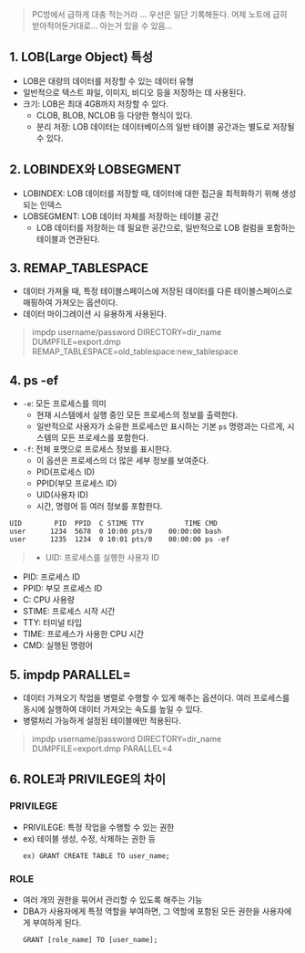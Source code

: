 <blockquote>
<p>PC방에서 급하게 대충 적는거라 ... 우선은 일단 기록해둔다. 어제 노트에 급히 받아적어둔거대로... 아는거 있을 수 있음...</p>
</blockquote>
<h2 id="1-loblarge-object-특성">1. LOB(Large Object) 특성</h2>
<ul>
<li>LOB은 대량의 데이터를 저장할 수 있는 데이터 유형</li>
<li>일반적으로 텍스트 파일, 이미지, 비디오 등을 저장하는 데 사용된다. </li>
<li>크기: LOB은 최대 4GB까지 저장할 수 있다. <ul>
<li>CLOB, BLOB, NCLOB 등 다양한 형식이 있다.</li>
<li>분리 저장: LOB 데이터는 데이터베이스의 일반 테이블 공간과는 별도로 저장될 수 있다.</li>
</ul>
</li>
</ul>
<h2 id="2-lobindex와-lobsegment">2. LOBINDEX와 LOBSEGMENT</h2>
<ul>
<li>LOBINDEX: LOB 데이터를 저장할 때, 데이터에 대한 접근을 최적화하기 위해 생성되는 인덱스</li>
<li>LOBSEGMENT: LOB 데이터 자체를 저장하는 테이블 공간<ul>
<li>LOB 데이터를 저장하는 데 필요한 공간으로, 일반적으로 LOB 컬럼을 포함하는 테이블과 연관된다. </li>
</ul>
</li>
</ul>
<h2 id="3-remap_tablespace">3. REMAP_TABLESPACE</h2>
<ul>
<li>데이터 가져올 때, 특정 테이블스페이스에 저장된 데이터를 다른 테이블스페이스로 매핑하여 가져오는 옵션이다. </li>
<li>데이터 마이그레이션 시 유용하게 사용된다.</li>
</ul>
<blockquote>
<p>impdp username/password DIRECTORY=dir_name DUMPFILE=export.dmp REMAP_TABLESPACE=old_tablespace:new_tablespace</p>
</blockquote>
<h2 id="4-ps--ef">4. ps -ef</h2>
<ul>
<li><code>-e</code>: 모든 프로세스를 의미<ul>
<li>현재 시스템에서 실행 중인 모든 프로세스의 정보를 출력한다. </li>
<li>일반적으로 사용자가 소유한 프로세스만 표시하는 기본 <code>ps</code> 명령과는 다르게, 시스템의 모든 프로세스를 포함한다.</li>
</ul>
</li>
<li><code>-f</code>: 전체 포맷으로 프로세스 정보를 표시한다. <ul>
<li>이 옵션은 프로세스의 더 많은 세부 정보를 보여준다. </li>
<li>PID(프로세스 ID)</li>
<li>PPID(부모 프로세스 ID)</li>
<li>UID(사용자 ID)</li>
<li>시간, 명령어 등 여러 정보를 포함한다.</li>
</ul>
</li>
</ul>
<pre><code class="language-bash">UID        PID  PPID  C STIME TTY          TIME CMD
user      1234  5678  0 10:00 pts/0    00:00:00 bash
user      1235  1234  0 10:01 pts/0    00:00:00 ps -ef</code></pre>
<blockquote>
<ul>
<li>UID: 프로세스를 실행한 사용자 ID</li>
</ul>
</blockquote>
<ul>
<li>PID: 프로세스 ID</li>
<li>PPID: 부모 프로세스 ID</li>
<li>C: CPU 사용량</li>
<li>STIME: 프로세스 시작 시간</li>
<li>TTY: 터미널 타입</li>
<li>TIME: 프로세스가 사용한 CPU 시간</li>
<li>CMD: 실행된 명령어</li>
</ul>
<h2 id="5-impdp-parallel">5. impdp PARALLEL=</h2>
<ul>
<li>데이터 가져오기 작업을 병렬로 수행할 수 있게 해주는 옵션이다. 여러 프로세스를 동시에 실행하여 데이터 가져오는 속도를 높일 수 있다.</li>
<li>병렬처리 가능하게 설정된 테이블에만 적용된다.</li>
</ul>
<blockquote>
<p>impdp username/password DIRECTORY=dir_name DUMPFILE=export.dmp PARALLEL=4</p>
</blockquote>
<h2 id="6-role과-privilege의-차이">6. ROLE과 PRIVILEGE의 차이</h2>
<h3 id="privilege">PRIVILEGE</h3>
<ul>
<li>PRIVILEGE: 특정 작업을 수행할 수 있는 권한</li>
<li>ex) 테이블 생성, 수정, 삭제하는 권한 등 <pre><code class="language-sql">ex) GRANT CREATE TABLE TO user_name;</code></pre>
</li>
</ul>
<h3 id="role">ROLE</h3>
<ul>
<li>여러 개의 권한을 묶어서 관리할 수 있도록 해주는 기능</li>
<li>DBA가 사용자에게 특정 역할을 부여하면, 그 역할에 포함된 모든 권한을 사용자에게 부여하게 된다.<pre><code class="language-sql">GRANT [role_name] TO [user_name];</code></pre>
</li>
</ul>